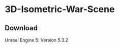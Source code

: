 # 3D-Isometric-War-Scene

Download
----------------------------------------------------------------
Unreal Engine 5: Version 5.3.2
